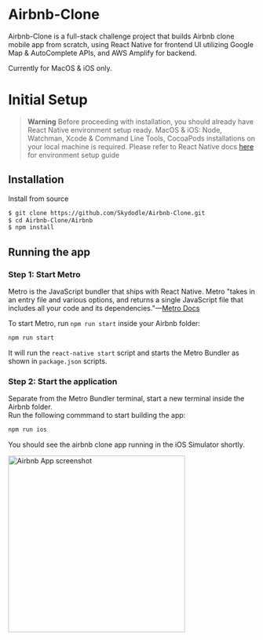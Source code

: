 # Airbnb-Clone

Airbnb-Clone is a full-stack challenge project that builds Airbnb clone mobile app from scratch, using React Native for frontend UI utilizing Google Map & AutoComplete APIs, and AWS Amplify for backend.

Currently for MacOS & iOS only.

# Initial Setup
> **Warning**
> Before proceeding with installation, you should already have React Native environment setup ready. 
> MacOS & iOS: Node, Watchman, Xcode & Command Line Tools, CocoaPods installations on your local machine is required. Please refer to React Native docs [here](https://reactnative.dev/docs/environment-setup) for environment setup guide

## Installation
Install from source
```bash
$ git clone https://github.com/Skydodle/Airbnb-Clone.git
$ cd Airbnb-Clone/Airbnb
$ npm install
```

## Running the app
### Step 1: Start Metro
Metro is the JavaScript bundler that ships with React Native. Metro "takes in an entry file and various options, and returns a single JavaScript file that includes all your code and its dependencies."—[Metro Docs](https://facebook.github.io/metro/docs/concepts)

To start Metro, run ```npm run start``` inside your Airbnb folder:
```bash
npm run start
```
It will run the ``react-native start`` script and starts the Metro Bundler as shown in ```package.json``` scripts.

### Step 2: Start the application
Separate from the Metro Bundler terminal, start a new terminal inside the Airbnb folder.<br>
Run the following commmand to start building the app:
```bash
npm run ios
```
You should see the airbnb clone app running in the iOS Simulator shortly.

<img width="360" alt="Airbnb App screenshot" src="https://user-images.githubusercontent.com/69279538/180666188-a6e8512e-dd36-407b-b952-f44e74cabc74.png">
